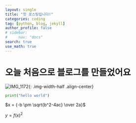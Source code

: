 ```yaml
---
layout: single
title: "첫 포스팅입니다!"
categories: coding
tag: [python, blog, jekyll]
author_profile: false
# sidebar:
#     nav: "docs"
search: true
use_math: true
---
```


# 오늘 처음으로 블로그를 만들었어요

![IMG_1172]({{site.url}}/images/2023-08-05-first/IMG_1172.jpg){: .img-width-half .align-center}

```python
print("hello world")
```

$x = {-b \pm \sqrt{b^2-4ac} \over 2a}$

$y = f(x)^2$
